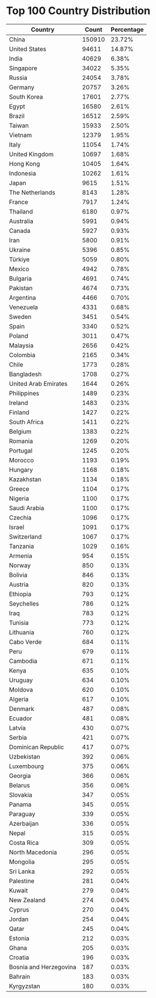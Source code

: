 # Top 100 Country Distribution
| Country | Count | Percentage |
|----|----|----|
| China | 150910 | 23.72% |
| United States | 94611 | 14.87% |
| India | 40629 | 6.38% |
| Singapore | 34022 | 5.35% |
| Russia | 24054 | 3.78% |
| Germany | 20757 | 3.26% |
| South Korea | 17601 | 2.77% |
| Egypt | 16580 | 2.61% |
| Brazil | 16512 | 2.59% |
| Taiwan | 15933 | 2.50% |
| Vietnam | 12379 | 1.95% |
| Italy | 11054 | 1.74% |
| United Kingdom | 10697 | 1.68% |
| Hong Kong | 10405 | 1.64% |
| Indonesia | 10262 | 1.61% |
| Japan | 9615 | 1.51% |
| The Netherlands | 8143 | 1.28% |
| France | 7917 | 1.24% |
| Thailand | 6180 | 0.97% |
| Australia | 5991 | 0.94% |
| Canada | 5927 | 0.93% |
| Iran | 5800 | 0.91% |
| Ukraine | 5396 | 0.85% |
| Türkiye | 5059 | 0.80% |
| Mexico | 4942 | 0.78% |
| Bulgaria | 4691 | 0.74% |
| Pakistan | 4674 | 0.73% |
| Argentina | 4466 | 0.70% |
| Venezuela | 4331 | 0.68% |
| Sweden | 3451 | 0.54% |
| Spain | 3340 | 0.52% |
| Poland | 3011 | 0.47% |
| Malaysia | 2656 | 0.42% |
| Colombia | 2165 | 0.34% |
| Chile | 1773 | 0.28% |
| Bangladesh | 1708 | 0.27% |
| United Arab Emirates | 1644 | 0.26% |
| Philippines | 1489 | 0.23% |
| Ireland | 1483 | 0.23% |
| Finland | 1427 | 0.22% |
| South Africa | 1411 | 0.22% |
| Belgium | 1383 | 0.22% |
| Romania | 1269 | 0.20% |
| Portugal | 1245 | 0.20% |
| Morocco | 1193 | 0.19% |
| Hungary | 1168 | 0.18% |
| Kazakhstan | 1134 | 0.18% |
| Greece | 1104 | 0.17% |
| Nigeria | 1100 | 0.17% |
| Saudi Arabia | 1100 | 0.17% |
| Czechia | 1096 | 0.17% |
| Israel | 1091 | 0.17% |
| Switzerland | 1067 | 0.17% |
| Tanzania | 1029 | 0.16% |
| Armenia | 954 | 0.15% |
| Norway | 850 | 0.13% |
| Bolivia | 846 | 0.13% |
| Austria | 820 | 0.13% |
| Ethiopia | 793 | 0.12% |
| Seychelles | 786 | 0.12% |
| Iraq | 783 | 0.12% |
| Tunisia | 773 | 0.12% |
| Lithuania | 760 | 0.12% |
| Cabo Verde | 684 | 0.11% |
| Peru | 679 | 0.11% |
| Cambodia | 671 | 0.11% |
| Kenya | 635 | 0.10% |
| Uruguay | 634 | 0.10% |
| Moldova | 620 | 0.10% |
| Algeria | 617 | 0.10% |
| Denmark | 487 | 0.08% |
| Ecuador | 481 | 0.08% |
| Latvia | 430 | 0.07% |
| Serbia | 421 | 0.07% |
| Dominican Republic | 417 | 0.07% |
| Uzbekistan | 392 | 0.06% |
| Luxembourg | 375 | 0.06% |
| Georgia | 366 | 0.06% |
| Belarus | 356 | 0.06% |
| Slovakia | 347 | 0.05% |
| Panama | 345 | 0.05% |
| Paraguay | 339 | 0.05% |
| Azerbaijan | 336 | 0.05% |
| Nepal | 315 | 0.05% |
| Costa Rica | 309 | 0.05% |
| North Macedonia | 296 | 0.05% |
| Mongolia | 295 | 0.05% |
| Sri Lanka | 292 | 0.05% |
| Palestine | 281 | 0.04% |
| Kuwait | 279 | 0.04% |
| New Zealand | 274 | 0.04% |
| Cyprus | 270 | 0.04% |
| Jordan | 254 | 0.04% |
| Qatar | 245 | 0.04% |
| Estonia | 212 | 0.03% |
| Ghana | 205 | 0.03% |
| Croatia | 196 | 0.03% |
| Bosnia and Herzegovina | 187 | 0.03% |
| Bahrain | 183 | 0.03% |
| Kyrgyzstan | 180 | 0.03% |
